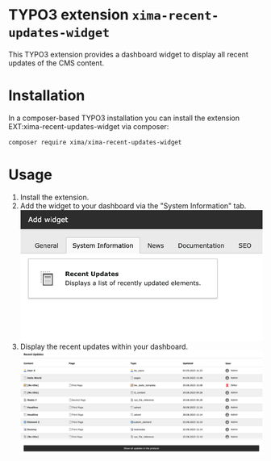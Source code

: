 TYPO3 extension `xima-recent-updates-widget`
============================

This TYPO3 extension provides a dashboard widget to display all recent updates of the CMS content.

# Installation

In a composer-based TYPO3 installation you can install the extension EXT:xima-recent-updates-widget via composer:

``` bash
composer require xima/xima-recent-updates-widget
```

# Usage

1. Install the extension.
2. Add the widget to your dashboard via the "System Information" tab.
   ![Insert widget to the dashboard](Documentation/Images/insert-widget.png "Insert widget to the dashboard")
3. Display the recent updates within your dashboard.
   ![Show widget in the dashboard](Documentation/Images/widget-list.png "Show widget in the dashboard")
